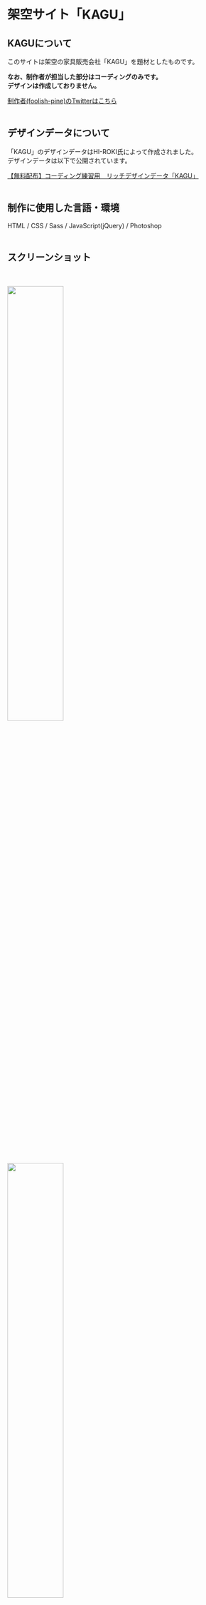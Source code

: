 # 架空サイト「KAGU」

## KAGUについて
このサイトは架空の家具販売会社「KAGU」を題材としたものです。<br>

**なお、制作者が担当した部分はコーディングのみです。<br>
デザインは作成しておりません。**

[制作者(foolish-pine)のTwitterはこちら](https://twitter.com/foolish_pine)
<br>
<br>

## デザインデータについて
「KAGU」のデザインデータはHI-ROKI氏によって作成されました。<br>
デザインデータは以下で公開されています。<br>

[【無料配布】コーディング練習用　リッチデザインデータ「KAGU」](https://note.com/hi_roki/n/nb0c5f24f9107)
<br>
<br>

## 制作に使用した言語・環境
HTML / CSS / Sass / JavaScript(jQuery) / Photoshop
<br>
<br>

## スクリーンショット
<br>
<br>
<img src="https://github.com/foolish-pine/KAGU/blob/master/image/KAGU_pc.png?raw=true" width=50%>
<br>
<br>
<img src="https://github.com/foolish-pine/KAGU/blob/master/image/KAGU_tab.png?raw=true" width=50%>
<br>
<br>
<img src="https://github.com/foolish-pine/KAGU/blob/master/image/KAGU_sp.png?raw=true" width=50%>

